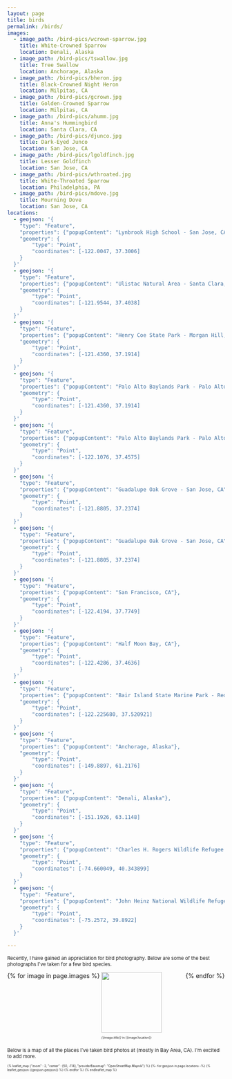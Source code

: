 ```yaml
---
layout: page
title: birds
permalink: /birds/
images:
  - image_path: /bird-pics/wcrown-sparrow.jpg
    title: White-Crowned Sparrow
    location: Denali, Alaska
  - image_path: /bird-pics/tswallow.jpg
    title: Tree Swallow 
    location: Anchorage, Alaska 
  - image_path: /bird-pics/bheron.jpg
    title: Black-Crowned Night Heron
    location: Milpitas, CA
  - image_path: /bird-pics/gcrown.jpg
    title: Golden-Crowned Sparrow
    location: Milpitas, CA
  - image_path: /bird-pics/ahumm.jpg
    title: Anna's Hummingbird 
    location: Santa Clara, CA
  - image_path: /bird-pics/djunco.jpg
    title: Dark-Eyed Junco 
    location: San Jose, CA
  - image_path: /bird-pics/lgoldfinch.jpg
    title: Lesser Goldfinch 
    location: San Jose, CA
  - image_path: /bird-pics/wthroated.jpg
    title: White-Throated Sparrow 
    location: Philadelphia, PA
  - image_path: /bird-pics/mdove.jpg
    title: Mourning Dove
    location: San Jose, CA
locations: 
  - geojson: '{
    "type": "Feature", 
    "properties": {"popupContent": "Lynbrook High School - San Jose, CA"},
    "geometry": {
        "type": "Point",
        "coordinates": [-122.0047, 37.3006]
    }
  }'  
  - geojson: '{
    "type": "Feature", 
    "properties": {"popupContent": "Ulistac Natural Area - Santa Clara, CA"},
    "geometry": {
        "type": "Point",
        "coordinates": [-121.9544, 37.4038]
    }
  }'  
  - geojson: '{
    "type": "Feature", 
    "properties": {"popupContent": "Henry Coe State Park - Morgan Hill, CA"},
    "geometry": {
        "type": "Point",
        "coordinates": [-121.4360, 37.1914]
    }
  }'
  - geojson: '{
    "type": "Feature", 
    "properties": {"popupContent": "Palo Alto Baylands Park - Palo Alto, CA"},
    "geometry": {
        "type": "Point",
        "coordinates": [-121.4360, 37.1914]
    }
  }'
  - geojson: '{
    "type": "Feature", 
    "properties": {"popupContent": "Palo Alto Baylands Park - Palo Alto, CA"},
    "geometry": {
        "type": "Point",
        "coordinates": [-122.1076, 37.4575]
    }
  }'
  - geojson: '{
    "type": "Feature", 
    "properties": {"popupContent": "Guadalupe Oak Grove - San Jose, CA"},
    "geometry": {
        "type": "Point",
        "coordinates": [-121.8805, 37.2374]
    }
  }'
  - geojson: '{
    "type": "Feature", 
    "properties": {"popupContent": "Guadalupe Oak Grove - San Jose, CA"},
    "geometry": {
        "type": "Point",
        "coordinates": [-121.8805, 37.2374]
    }
  }'
  - geojson: '{
    "type": "Feature", 
    "properties": {"popupContent": "San Francisco, CA"},
    "geometry": {
        "type": "Point",
        "coordinates": [-122.4194, 37.7749]
    }
  }'
  - geojson: '{
    "type": "Feature", 
    "properties": {"popupContent": "Half Moon Bay, CA"},
    "geometry": {
        "type": "Point",
        "coordinates": [-122.4286, 37.4636]
    }
  }'
  - geojson: '{
    "type": "Feature", 
    "properties": {"popupContent": "Bair Island State Marine Park - Redwood City, CA"},
    "geometry": {
        "type": "Point",
        "coordinates": [-122.225680, 37.520921]
    }
  }'
  - geojson: '{
    "type": "Feature", 
    "properties": {"popupContent": "Anchorage, Alaska"},
    "geometry": {
        "type": "Point",
        "coordinates": [-149.8897, 61.2176]
    }
  }'
  - geojson: '{
    "type": "Feature", 
    "properties": {"popupContent": "Denali, Alaska"},
    "geometry": {
        "type": "Point",
        "coordinates": [-151.1926, 63.1148]
    }
  }'
  - geojson: '{
    "type": "Feature", 
    "properties": {"popupContent": "Charles H. Rogers Wildlife Refugee - Princeton, NJ"},
    "geometry": {
        "type": "Point",
        "coordinates": [-74.660049, 40.343899]
    }
  }'
  - geojson: '{
    "type": "Feature", 
    "properties": {"popupContent": "John Heinz National Wildlife Refuge - Philadelphia, PA"},
    "geometry": {
        "type": "Point",
        "coordinates": [-75.2572, 39.8922]
    }
  }'

---
```


<p class="reg"> Recently, I have gained an appreciation for bird photography. Below are some of the best photographs I've taken for a few bird species. </p>

<div class="container"> 
    <div class="photo-gallery">
        <div class="column">
            {% for image in page.images %}
                <div class="photo">
                    <img src="{{image.image_path}}">
                    <p> <em>{{image.title}} </em> in {{image.location}}  </p>
                </div>
            {% endfor %}
        </div>
    </div>
</div>

<p class="reg"> Below is a map of all the places I've taken bird photos at (mostly in Bay Area, CA). I'm excited to add more. </p>

{% leaflet_map {"zoom" : 2,
                "center" : [50, -114],
                "providerBasemap": "OpenStreetMap.Mapnik"} %}
{%- for geojson in page.locations -%}
{% leaflet_geojson {{geojson.geojson}} %}
{% endfor %}
{% endleaflet_map %}

<style>

.column {
    display: flex; 
    flex-direction: row; 
    flex-wrap: wrap; 
    width: 100%;
}

@media(min-width: 800px) and (max-width: 1000px) {
  .photo {
    margin-left: 0.25em;
    margin-right: 0.25em;
  }
} 

@media(max-width: 800px) {
    .column {
        gap: 1em;
    }
}

.photo {
    flex: 33.33%
}

img {
    width: 10em; 
    object-fit: cover;
}

p {
    font-size: 0.5em;
}

.reg {
  font-size: 0.8em; 
}

</style>

